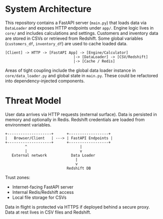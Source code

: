 # System Architecture

This repository contains a FastAPI server (`main.py`) that loads data via `DataLoader` and exposes HTTP endpoints under `app/`.  Engine logic lives in `core/` and includes calculations and settings.  Customers and inventory data are stored in CSVs or retrieved from Redshift.  Some global variables (`customers_df`, `inventory_df`) are used to cache loaded data.

```
[Client] -> HTTP -> [FastAPI App] -> [Engine/Calculator]
                               |-> [DataLoader] -> [CSV/Redshift]
                               |-> [Cache / Redis]
```

Areas of tight coupling include the global data loader instance in `core/data_loader.py` and global state in `main.py`.  These could be refactored into dependency-injected components.

# Threat Model

User data arrives via HTTP requests (external surface).  Data is persisted in memory and optionally in Redis.  Redshift credentials are loaded from environment variables.

```
+--------------------+      +------------------+
|   Browser/Client   | ---> | FastAPI Endpoints |
+--------------------+      +------------------+
         ^                        |
         |                        v
   External network           Data Loader
                                |
                                v
                            Redshift DB
```

Trust zones:
- Internet-facing FastAPI server
- Internal Redis/Redshift access
- Local file storage for CSVs

Data in flight is protected via HTTPS if deployed behind a secure proxy.  Data at rest lives in CSV files and Redshift.
